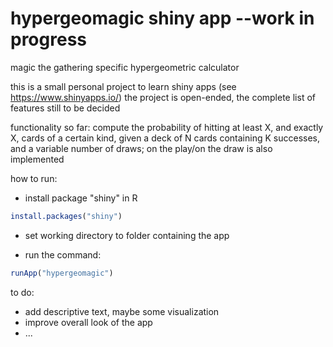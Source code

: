 # hypergeomagic shiny app --work in progress

magic the gathering specific hypergeometric calculator

this is a small personal project to learn shiny apps (see https://www.shinyapps.io/)
the project is open-ended, the complete list of features still to be decided 

functionality so far: compute the probability of hitting at least X, and exactly X, cards of a certain kind, given a deck of N cards containing K successes, and a variable number of draws; on the play/on the draw is also implemented

how to run: 

- install package "shiny" in R
```r
install.packages("shiny")
```

- set working directory to folder containing the app

- run the command:
```r
runApp("hypergeomagic")
```

to do:

- add descriptive text, maybe some visualization
- improve overall look of the app
- ...
